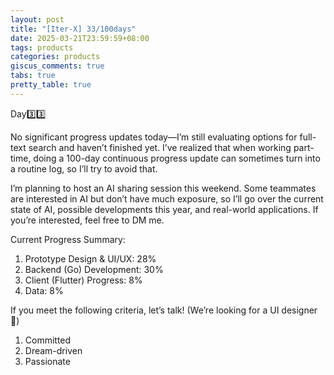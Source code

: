 ```yaml
---
layout: post
title: "[Iter-X] 33/100days"
date: 2025-03-21T23:59:59+08:00
tags: products
categories: products
giscus_comments: true
tabs: true
pretty_table: true
---
```


Day3️⃣3️⃣

No significant progress updates today—I’m still evaluating options for full-text search and haven’t finished yet. I’ve realized that when working part-time, doing a 100-day continuous progress update can sometimes turn into a routine log, so I’ll try to avoid that.

I’m planning to host an AI sharing session this weekend. Some teammates are interested in AI but don’t have much exposure, so I’ll go over the current state of AI, possible developments this year, and real-world applications. If you’re interested, feel free to DM me.

Current Progress Summary:

1. Prototype Design & UI/UX: 28%
2. Backend (Go) Development: 30%
3. Client (Flutter) Progress: 8%
4. Data: 8%

If you meet the following criteria, let’s talk! (We’re looking for a UI designer 👾)

1. Committed
2. Dream-driven
3. Passionate
